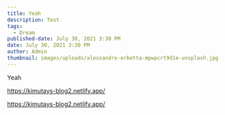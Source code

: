 ```yaml
---
title: Yeah
description: Test
tags:
  - Dream
published-date: July 30, 2021 3:30 PM
date: July 30, 2021 3:30 PM
author: Admin
thumbnail: images/uploads/alessandro-erbetta-mpwpcrt9d1e-unsplash.jpg
---
```

Yeah

https://kimutays-blog2.netlify.app/



<https://kimutays-blog2.netlify.app/>